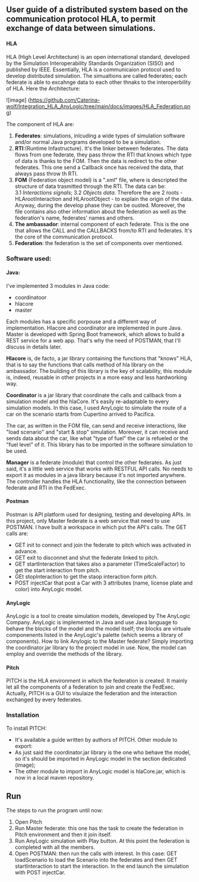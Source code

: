 ## User guide of a distributed system based on the communication protocol HLA, to permit exchange of data between simulations.

#### HLA
HLA (High Level Architecture) is an open international standard, developed by the Simulation Interoperability Standards Organization (SISO) and published by IEEE.
Essentially, HLA is a communicaion protocol used to develop distributed simulation. The simualtions are called federates; each federate is able to excahnge data to each other thnaks to the interoperbility of HLA.
Here the Architecture:

![image] (https://github.com/Caterina-wolf/Integration_HLA_AnyLogic/tree/main/docs/images/HLA_Federation.png)

The component of HLA are: 
1. **Federates**: simulations, inlcuding a wide types of simulation software and/or normal Java programs developed to be a simulation.
2. **RTI**:(Runtime Infastructure). It's the linker between federates. The data flows from one federate, they pass throw the RTI that knows which type of data is thanks to the FOM. Then the data is redirect to the other federates. This one send a Callback once has received the data, that always pass throw th RTI.    
3. **FOM** (Federation object model) is a ".xml" file, where is descripted the structure of data trasmitted through the RTI. The data can be:  
3.1  *Interactions signals*;
3.2 *Objects data*. 
Therefore the are 2 roots - HLArootInteraction and HLArootObject - to explain the origin of the data. Anyway, during the develop phase they can be ousted. Moreover, the file contains also other information about the federation as well as the federation's name, federates' names and others.
4. **The ambassador**: internal component of each federate. This is the one that allows the CALL and the CALLBACKS from/to RTI and federates. It's the core of the communication protocol. 
5. **Federation**: the federation is the set of components over mentioned.

### Software used:
#### Java:
I've implemented 3 modules in Java code:
- coordinatoor
- hlacore
- master 

Each modules has a specific porpouse and a different way of implementation. Hlacore and coordinator are implemented in pure Java. Master is developed with Spring Boot framework, which allows to build a REST service for a web app. That's why the need of POSTMAN, that I'll discuss in details later.

**Hlacore** is, de facto, a jar library containing the functions that "knows" HLA, that is to say the functions that calls method of hla library on the ambassador. The building of this library is the key of scalability, this module is, indeed, reusable in other projects in a more easy and less hardworking way.

**Coordinator** is a jar library that coordinate the calls and callback from a simulation model and the hlaCore. It's easily re-adaptable to every simulation models. In this case, I used AnyLogic to simulate the route of a car on the scenario starts from Cupertino arrived to Pacifica.

The car, as written in the FOM file, can send and receive interactions, like "load scenario" and "start & stop" simulation. Moreover, it can receive and sends data about the car, like what "type of fuel" the car is refueled or the "fuel level" of it.
This library has to be imported in the software simulation to be used.

**Manager** is a federate (module) that control the other federates. As just said, it's a little web service that works with RESTFUL API calls. No needs to export it as modules in a java library because it's not imported anywhere. The controller handles the HLA functionality, like the connection between federate and RTI in the FedExec.

#### Postman
Postman is API platform used for designing, testing and developing APIs.
In this project, only Master federate is a web service that need to use POSTMAN.
I have built a workspace in which put the API's calls. 
The GET calls are:
* GET init to connect and join the federate to pitch which was activated in advance.
* GET exit to disconnet and shut the federate linked to pitch.
* GET startInteraction that takes also a parameter (TimeScaleFactor) to get the start interaction from pitch.
* GEt stopInteraction to get the staop interaction form pitch.
* POST injectCar that post a Car with 3 attributes (name, license plate and color) into AnyLogic model.


#### AnyLogic
AnyLogic is a tool to create simulation models, developed by The AnyLogic Company. AnyLogic is implemented in Java and use Java language to behave the blocks of the model and the model itself; the blocks are virtuale componenents listed in the AnyLogic's palette (which seems a library of components).
How to link Anylogic to the Master federate? Simply importing the coordinator.jar library to the project model in use. Now, the model can employ and override the methods of the library.

#### Pitch 
PITCH is the HLA environment in  which the federation is created. It mainly let all the components of a federation to join and create the FedExec.
Actually, PITCH is a GUI to visulaize the federation and the interaction exchanged by every federates.

### Installation 
To install PITCH:
* It's available a guide written by authors of PITCH.
Other module to export: 
* As just said the coordinator.jar library is the one who behave the model, so it's should be imported in AnyLogic model in the section dedicated (image);
* The other module to import in AnyLogic model is hlaCore.jar, which is now in a local maven repository. 

## Run
The steps to run the program until now: 
1. Open Pitch
2. Run Master federate: this one has the task to create the federation in Pitch environment and then it join itself.
3. Run AnyLogic simulation with Play button. At this point the federation is completed with all the members.
4. Open POSTMAN: then run the calls with interest. In this case: GET loadScenario to load the Scenario into the federates and then GET startInteraction to start the interaction. In the end launch the simulation with POST injectCar.



